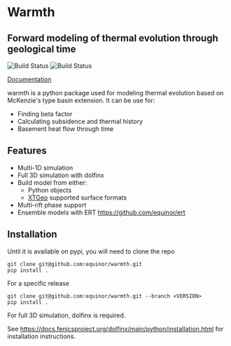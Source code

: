 # Warmth
## Forward modeling of thermal evolution through geological time

![Build Status](https://github.com/equinor/warmth/actions/workflows/python-test.yml/badge.svg?branch=main)
![Build Status](https://github.com/equinor/warmth/actions/workflows/docs.yml/badge.svg?branch=main)

[Documentation](https://equinor.github.io/warmth/)

warmth is a python package used for modeling thermal evolution based on McKenzie's type basin extension. It can be use for:

- Finding beta factor
- Calculating subsidence and thermal history
- Basement heat flow through time

## Features
- Multi-1D simulation
- Full 3D simulation with dolfinx
- Build model from either: 
    - Python objects
    - [XTGeo](https://github.com/equinor/xtgeo/) supported surface formats
- Multi-rift phase support
- Ensemble models with ERT https://github.com/equinor/ert

## Installation

Until it is available on pypi, you will need to clone the repo

```
git clone git@github.com:equinor/warmth.git
pip install .
```
For a specific release
```
git clone git@github.com:equinor/warmth.git --branch <VERSION>
pip install .
```

For full 3D simulation, dolfinx is required.

See https://docs.fenicsproject.org/dolfinx/main/python/installation.html for installation instructions.
